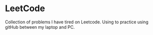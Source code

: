 # LeetCode
Collection of problems I have tired on Leetcode.
Using to practice using gitHub between my laptop and PC.
